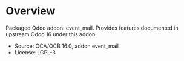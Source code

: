# Overview

Packaged Odoo addon: event_mail. Provides features documented in upstream Odoo 16 under this addon.

- Source: OCA/OCB 16.0, addon event_mail
- License: LGPL-3
